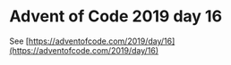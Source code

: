 # Advent of Code 2019 day 16

See [https://adventofcode.com/2019/day/16](https://adventofcode.com/2019/day/16)
